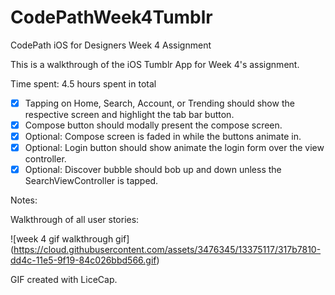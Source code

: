 # CodePathWeek4Tumblr
CodePath iOS for Designers Week 4 Assignment

This is a walkthrough of the iOS Tumblr App for Week 4's assignment.

Time spent: 4.5 hours spent in total

 * [x] Tapping on Home, Search, Account, or Trending should show the respective screen and highlight the tab bar button.
 * [x] Compose button should modally present the compose screen.
 * [x] Optional: Compose screen is faded in while the buttons animate in.
 * [x] Optional: Login button should show animate the login form over the view controller.
 * [x] Optional: Discover bubble should bob up and down unless the SearchViewController is tapped.
 
Notes:
 
Walkthrough of all user stories:

![week 4 gif walkthrough gif] (https://cloud.githubusercontent.com/assets/3476345/13375117/317b7810-dd4c-11e5-9f19-84c026bbd566.gif)
 
GIF created with LiceCap.
